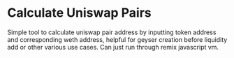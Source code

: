 # Calculate Uniswap Pairs

Simple tool to calculate uniswap pair address by inputting token address and corresponding weth address, helpful for geyser creation before liquidity add or other various use cases.
Can just run through remix javascript vm. 

